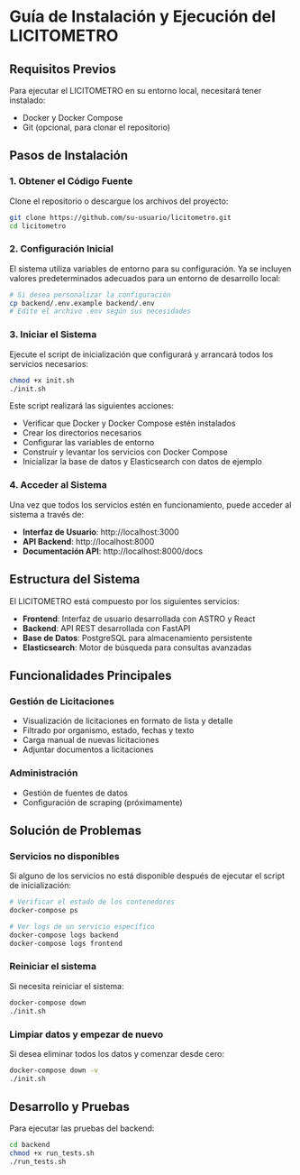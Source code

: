 # Guía de Instalación y Ejecución del LICITOMETRO

## Requisitos Previos

Para ejecutar el LICITOMETRO en su entorno local, necesitará tener instalado:

- Docker y Docker Compose
- Git (opcional, para clonar el repositorio)

## Pasos de Instalación

### 1. Obtener el Código Fuente

Clone el repositorio o descargue los archivos del proyecto:

```bash
git clone https://github.com/su-usuario/licitometro.git
cd licitometro
```

### 2. Configuración Inicial

El sistema utiliza variables de entorno para su configuración. Ya se incluyen valores predeterminados adecuados para un entorno de desarrollo local:

```bash
# Si desea personalizar la configuración
cp backend/.env.example backend/.env
# Edite el archivo .env según sus necesidades
```

### 3. Iniciar el Sistema

Ejecute el script de inicialización que configurará y arrancará todos los servicios necesarios:

```bash
chmod +x init.sh
./init.sh
```

Este script realizará las siguientes acciones:
- Verificar que Docker y Docker Compose estén instalados
- Crear los directorios necesarios
- Configurar las variables de entorno
- Construir y levantar los servicios con Docker Compose
- Inicializar la base de datos y Elasticsearch con datos de ejemplo

### 4. Acceder al Sistema

Una vez que todos los servicios estén en funcionamiento, puede acceder al sistema a través de:

- **Interfaz de Usuario**: http://localhost:3000
- **API Backend**: http://localhost:8000
- **Documentación API**: http://localhost:8000/docs

## Estructura del Sistema

El LICITOMETRO está compuesto por los siguientes servicios:

- **Frontend**: Interfaz de usuario desarrollada con ASTRO y React
- **Backend**: API REST desarrollada con FastAPI
- **Base de Datos**: PostgreSQL para almacenamiento persistente
- **Elasticsearch**: Motor de búsqueda para consultas avanzadas

## Funcionalidades Principales

### Gestión de Licitaciones
- Visualización de licitaciones en formato de lista y detalle
- Filtrado por organismo, estado, fechas y texto
- Carga manual de nuevas licitaciones
- Adjuntar documentos a licitaciones

### Administración
- Gestión de fuentes de datos
- Configuración de scraping (próximamente)

## Solución de Problemas

### Servicios no disponibles
Si alguno de los servicios no está disponible después de ejecutar el script de inicialización:

```bash
# Verificar el estado de los contenedores
docker-compose ps

# Ver logs de un servicio específico
docker-compose logs backend
docker-compose logs frontend
```

### Reiniciar el sistema
Si necesita reiniciar el sistema:

```bash
docker-compose down
./init.sh
```

### Limpiar datos y empezar de nuevo
Si desea eliminar todos los datos y comenzar desde cero:

```bash
docker-compose down -v
./init.sh
```

## Desarrollo y Pruebas

Para ejecutar las pruebas del backend:

```bash
cd backend
chmod +x run_tests.sh
./run_tests.sh
```
